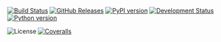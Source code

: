 [![Build Status](https://travis-ci.org/ickc/csv2table.svg?branch=master)](https://travis-ci.org/ickc/csv2table)
[![GitHub Releases](https://img.shields.io/github/tag/ickc/csv2table.svg?label=github+release)](https://github.com/ickc/csv2table/releases)
[![PyPI version](https://img.shields.io/pypi/v/csv2table.svg)](https://pypi.python.org/pypi/csv2table/)
[![Development Status](https://img.shields.io/pypi/status/csv2table.svg)](https://pypi.python.org/pypi/csv2table/)
[![Python version](https://img.shields.io/pypi/pyversions/csv2table.svg)](https://pypi.python.org/pypi/csv2table/)
<!-- [![Downloads](https://img.shields.io/pypi/dm/csv2table.svg)](https://pypi.python.org/pypi/csv2table/) -->
![License](https://img.shields.io/pypi/l/csv2table.svg)
[![Coveralls](https://img.shields.io/coveralls/ickc/csv2table.svg)](https://coveralls.io/github/ickc/csv2table)
<!-- [![Scrutinizer](https://img.shields.io/scrutinizer/g/ickc/csv2table.svg)](https://scrutinizer-ci.com/g/ickc/csv2table/) -->
